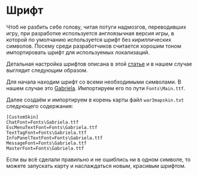 # Шрифт

Чтоб не разбить себе голову, читая потуги надмозгов, переводивших игру, при разработке используется англоязычная
версия игры, в которой по умолчанию используется шрифт без кириллических символов. Посему среди разработчиков считается
хорошим тоном импортировать шрифт для используемых локализаций.

Детальная настройка шрифтов описана в этой [статье](https://www.hiveworkshop.com/threads/in-game-font-overhaul.159537) и
в нашем случае выглядит следующим образом.

Для начала находим шрифт со всеми необходимыми символами. В нашем случае
это [Gabriela](https://fonts.google.com/specimen/Gabriela). Импортируем его по пути `Fonts\Main.ttf`.

Далее создаём и импортируем в корень карты файл `war3mapskin.txt` следующего содержания:

```
[CustomSkin]
ChatFont=Fonts\Gabriela.ttf
EscMenuTextFont=Fonts\Gabriela.ttf
TextTagFont=Fonts\Gabriela.ttf
InfoPanelTextFont=Fonts\Gabriela.ttf
MessageFont=Fonts\Gabriela.ttf
MasterFont=Fonts\Gabriela.ttf
```

Если вы всё сделали правильно и не ошиблись ни в одном символе, то можете запускать карту и наслаждаться новым, красивым
шрифтом. 